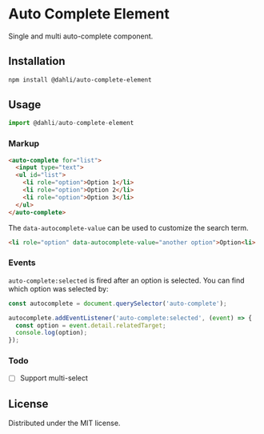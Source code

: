 # Auto Complete Element

Single and multi auto-complete component.

## Installation

```bash
npm install @dahli/auto-complete-element
```

## Usage

```js
import @dahli/auto-complete-element
```

### Markup

```html
<auto-complete for="list">
  <input type="text">
  <ul id="list">
    <li role="option">Option 1</li>
    <li role="option">Option 2</li>
    <li role="option">Option 3</li>
  </ul>
</auto-complete>
```

The `data-autocomplete-value` can be used to customize the search term.

```html
<li role="option" data-autocomplete-value="another option">Option<li>
```

### Events
`auto-complete:selected` is fired after an option is selected. You can find which option was selected
by:

```js
const autocomplete = document.querySelector('auto-complete');

autocomplete.addEventListener('auto-complete:selected', (event) => {
  const option = event.detail.relatedTarget;
  console.log(option);
});
```

### Todo
- [ ] Support multi-select

## License
Distributed under the MIT license.
